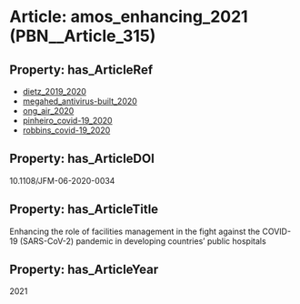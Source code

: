# Article: __amos_enhancing_2021__ (PBN__Article_315)

## Property: has_ArticleRef

* [dietz_2019_2020](../Article/PBN__Article_288)
* [megahed_antivirus-built_2020](../Article/PBN__Article_298)
* [ong_air_2020](../Article/PBN__Article_264)
* [pinheiro_covid-19_2020](../Article/PBN__Article_316)
* [robbins_covid-19_2020](../Article/PBN__Article_93)

## Property: has_ArticleDOI

10.1108/JFM-06-2020-0034

## Property: has_ArticleTitle

Enhancing the role of facilities management in the fight against the COVID-19 (SARS-CoV-2) pandemic in developing countries’ public hospitals

## Property: has_ArticleYear

2021

